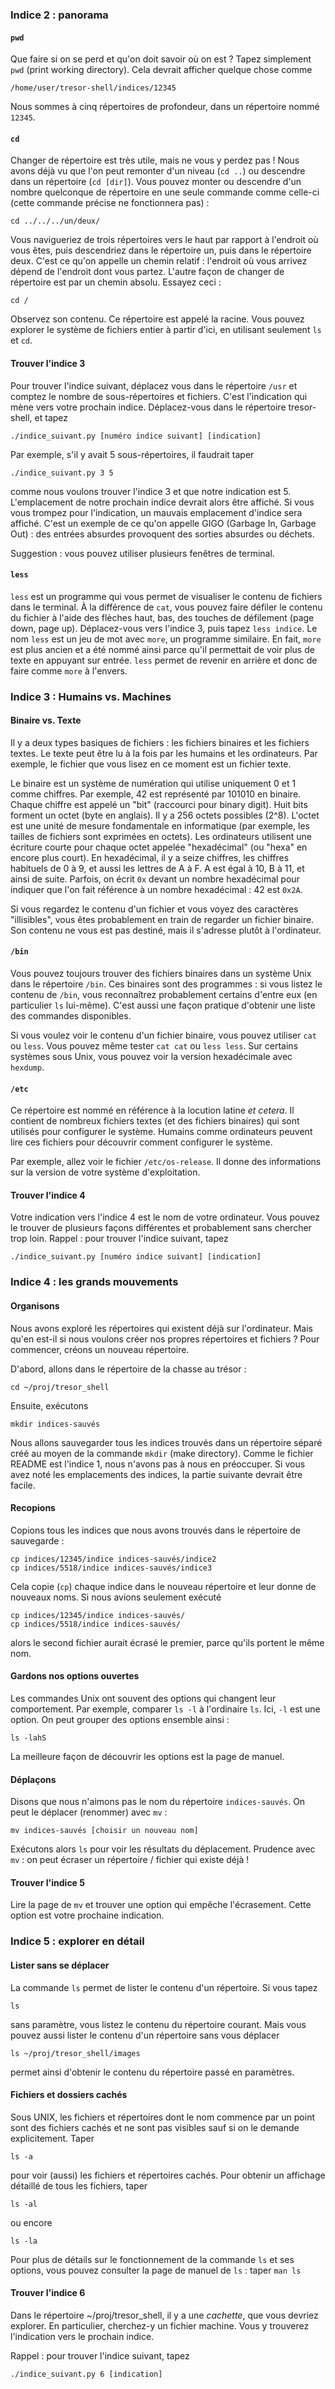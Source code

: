 ### Indice 2 : panorama ###

#### `pwd` ####

Que faire si on se perd et qu'on doit savoir où on est ? Tapez simplement `pwd`
(print working directory). Cela devrait afficher quelque chose comme

    /home/user/tresor-shell/indices/12345

Nous sommes à cinq répertoires de profondeur, dans un répertoire nommé
`12345`.

#### `cd` ####

Changer de répertoire est très utile, mais ne vous y perdez pas ! Nous avons
déjà vu que l'on peut remonter d'un niveau (`cd ..`) ou descendre dans un
répertoire (`cd [dir]`). Vous pouvez monter ou descendre d'un nombre quelconque
de répertoire en une seule commande comme celle-ci (cette commande précise ne
fonctionnera pas) :

    cd ../../../un/deux/

Vous navigueriez de trois répertoires vers le haut par rapport à l'endroit où
vous êtes, puis descendriez dans le répertoire un, puis dans le répertoire
deux. C'est ce qu'on appelle un chemin relatif : l'endroit où vous arrivez
dépend de l'endroit dont vous partez. L'autre façon de changer de répertoire
est par un chemin absolu. Essayez ceci :

    cd /

Observez son contenu. Ce répertoire est appelé la racine. Vous pouvez explorer
le système de fichiers entier à partir d'ici, en utilisant seulement `ls` et
`cd`.

#### Trouver l'indice 3 ####

Pour trouver l'indice suivant, déplacez vous dans le répertoire `/usr` et
comptez le nombre de sous-répertoires et fichiers. C'est l'indication qui mène
vers votre prochain indice. Déplacez-vous dans le répertoire tresor-shell,
et tapez

    ./indice_suivant.py [numéro indice suivant] [indication]

Par exemple, s'il y avait 5 sous-répertoires, il faudrait taper

    ./indice_suivant.py 3 5

comme nous voulons trouver l'indice 3 et que notre indication est 5.
L'emplacement de notre prochain indice devrait alors être affiché. Si vous
vous trompez pour l'indication, un mauvais emplacement d'indice sera affiché.
C'est un exemple de ce qu'on appelle GIGO (Garbage In, Garbage Out) : des
entrées absurdes provoquent des sorties absurdes ou déchets.

Suggestion : vous pouvez utiliser plusieurs fenêtres de terminal.

#### `less` ####

`less` est un programme qui vous permet de visualiser le contenu de fichiers
dans le terminal. À la différence de `cat`, vous pouvez faire défiler le
contenu du fichier à l'aide des flèches haut, bas, des touches de défilement
(page down, page up). Déplacez-vous vers l'indice 3, puis tapez `less indice`.
Le nom `less` est un jeu de mot avec `more`, un programme similaire. En fait,
`more` est plus ancien et a été nommé ainsi parce qu'il permettait de voir plus
de texte en appuyant sur entrée. `less` permet de revenir en arrière et donc de
faire comme `more` à l'envers.
### Indice 3 : Humains vs. Machines ###

#### Binaire vs. Texte ####

Il y a deux types basiques de fichiers : les fichiers binaires et les fichiers
textes. Le texte peut être lu à la fois par les humains et les ordinateurs. Par
exemple, le fichier que vous lisez en ce moment est un fichier texte.

Le binaire est un système de numération qui utilise uniquement 0 et 1 comme
chiffres. Par exemple, 42 est représenté par 101010 en binaire. Chaque chiffre
est appelé un "bit" (raccourci pour binary digit). Huit bits forment un octet
(byte en anglais). Il y a 256 octets possibles (2^8). L'octet est une unité de
mesure fondamentale en informatique (par exemple, les tailles de fichiers sont
exprimées en octets). Les ordinateurs utilisent une écriture courte pour chaque
octet appelée "hexadécimal" (ou "hexa" en encore plus court). En hexadécimal,
il y a seize chiffres, les chiffres habituels de 0 à 9, et aussi les lettres de
A à F. A est égal à 10, B à 11, et ainsi de suite. Parfois, on écrit `0x`
devant un nombre hexadécimal pour indiquer que l'on fait référence à un nombre
hexadécimal : 42 est `0x2A`.

Si vous regardez le contenu d'un fichier et vous voyez des caractères
"illisibles", vous êtes probablement en train de regarder un fichier binaire.
Son contenu ne vous est pas destiné, mais il s'adresse plutôt à l'ordinateur.

#### `/bin` ####

Vous pouvez toujours trouver des fichiers binaires dans un système Unix dans
le répertoire `/bin`. Ces binaires sont des programmes : si vous listez le
contenu de `/bin`, vous reconnaîtrez probablement certains d'entre eux (en
particulier `ls` lui-même). C'est aussi une façon pratique d'obtenir une liste
des commandes disponibles.

Si vous voulez voir le contenu d'un fichier binaire, vous pouvez utiliser `cat`
ou `less`. Vous pouvez même tester `cat cat` ou `less less`. Sur certains
systèmes sous Unix, vous pouvez voir la version hexadécimale avec `hexdump`.


#### `/etc` ####

Ce répertoire est nommé en référence à la locution latine *et cetera*. Il
contient de nombreux fichiers textes (et des fichiers binaires) qui sont
utilisés pour configurer le système. Humains comme ordinateurs peuvent lire ces
fichiers pour découvrir comment configurer le système.

Par exemple, allez voir le fichier `/etc/os-release`. Il donne des informations
sur la version de votre système d'exploitation.

#### Trouver l'indice 4 ####

Votre indication vers l'indice 4 est le nom de votre ordinateur. Vous pouvez
le trouver de plusieurs façons différentes et probablement sans chercher trop
loin. Rappel : pour trouver l'indice suivant, tapez

    ./indice_suivant.py [numéro indice suivant] [indication]

### Indice 4 : les grands mouvements ###

#### Organisons ####

Nous avons exploré les répertoires qui existent déjà sur l'ordinateur. Mais
qu'en est-il si nous voulons créer nos propres répertoires et fichiers ? Pour
commencer, créons un nouveau répertoire.

D'abord, allons dans le répertoire de la chasse au trésor :

    cd ~/proj/tresor_shell

Ensuite, exécutons

    mkdir indices-sauvés

Nous allons sauvegarder tous les indices trouvés dans un répertoire séparé créé
au moyen de la commande `mkdir` (make directory). Comme le fichier README est
l'indice 1, nous n'avons pas à nous en préoccuper. Si vous avez noté les
emplacements des indices, la partie suivante devrait être facile.

#### Recopions ####

Copions tous les indices que nous avons trouvés dans le répertoire de
sauvegarde :

    cp indices/12345/indice indices-sauvés/indice2
    cp indices/5518/indice indices-sauvés/indice3

Cela copie (`cp`) chaque indice dans le nouveau répertoire et leur donne de
nouveaux noms. Si nous avions seulement exécuté

    cp indices/12345/indice indices-sauvés/
    cp indices/5518/indice indices-sauvés/

alors le second fichier aurait écrasé le premier, parce qu'ils portent le même
nom.

#### Gardons nos options ouvertes ####

Les commandes Unix ont souvent des options qui changent leur comportement. Par
exemple, comparer `ls -l` à l'ordinaire `ls`. Ici, `-l` est une option. On peut
grouper des options ensemble ainsi :

    ls -lahS

La meilleure façon de découvrir les options est la page de manuel.

#### Déplaçons ####

Disons que nous n'aimons pas le nom du répertoire `indices-sauvés`. On peut le
déplacer (renommer) avec `mv` :

    mv indices-sauvés [choisir un nouveau nom]

Exécutons alors `ls` pour voir les résultats du déplacement. Prudence avec
`mv` : on peut écraser un répertoire / fichier qui existe déjà ! 

#### Trouver l'indice 5 ####

Lire la page de `mv` et trouver une option qui empêche l'écrasement. Cette
option est votre prochaine indication.

### Indice 5 : explorer en détail ###

#### Lister sans se déplacer ####

La commande `ls` permet de lister le contenu d'un répertoire. Si vous tapez

    ls

sans paramètre, vous listez le contenu du répertoire courant. Mais vous pouvez
aussi lister le contenu d'un répertoire sans vous déplacer

    ls ~/proj/tresor_shell/images

permet ainsi d'obtenir le contenu du répertoire passé en paramètres.

#### Fichiers et dossiers cachés ####

Sous UNIX, les fichiers et répertoires dont le nom commence par un point sont
des fichiers cachés et ne sont pas visibles sauf si on le demande
explicitement. Taper

    ls -a

pour voir (aussi) les fichiers et répertoires cachés. Pour obtenir un affichage
détaillé de tous les fichiers, taper

    ls -al

ou encore

    ls -la

Pour plus de détails sur le fonctionnement de la commande `ls` et ses options,
vous pouvez consulter la page de manuel de `ls` : taper `man ls`

#### Trouver l'indice 6 ####

Dans le répertoire ~/proj/tresor_shell, il y a une *cachette*, que vous
devriez explorer. En particulier, cherchez-y un fichier machine. Vous
y trouverez l'indication vers le prochain indice.

Rappel : pour trouver l'indice suivant, tapez

    ./indice_suivant.py 6 [indication]

